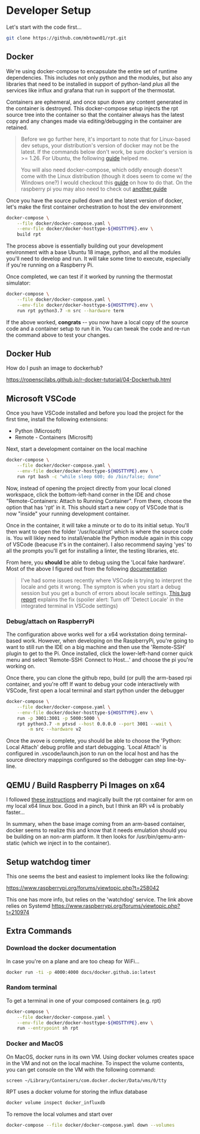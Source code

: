 # Developer Setup

Let's start with the code first...

```bash
git clone https://github.com/mbtown01/rpt.git
```

## Docker

We're using docker-compose to encapsulate the entire set of runtime
dependencies.  This includes not only python and the modules, but also any
libraries that need to be installed in support of python-land *plus* all
the services like influx and grafana that run in support of the thermostat.

Containers are ephemeral, and once spun down any content generated in the
container is destroyed.  This docker-compose setup injects the rpt source tree
into the container so that the container always has the latest copy and any
changes made via editing/debugging in the container are retained.

> Before we go further here, it's important to note that for Linux-based dev
setups, your distribution's version of docker may not be the latest.  If the
commands below don't work, be sure docker's version is >= 1.26.  For Ubuntu,
the following [guide](https://www.digitalocean.com/community/tutorials/how-to-install-and-use-docker-on-ubuntu-18-04) helped me.
>
>You will also need docker-compose, which oddly enough doesn't come with the
Linux distribution (though it does seem to come w/ the Windows one?)  I would
checkout this [guide](https://docs.docker.com/compose/install/) on how to do
that.  On the raspberry pi you may also need to check out [another guide](https://dev.to/rohansawant/installing-docker-and-docker-compose-on-the-raspberry-pi-in-5-simple-steps-3mgl)

Once you have the source pulled down and the latest version of docker, let's
make the first container orchestration to host the dev environment

```bash
docker-compose \
    --file docker/docker-compose.yaml \
    --env-file docker/docker-hosttype-${HOSTTYPE}.env \
    build rpt
```

The process above is essentially building out your development environment
with a base Ubuntu 18 image, python, and all the modules you'll need to
develop and run.  It will take some time to execute, especially if you're
running on a Raspberry Pi.

Once completed, we can test if it worked by running the thermostat simulator:

```bash
docker-compose \
    --file docker/docker-compose.yaml \
    --env-file docker/docker-hosttype-${HOSTTYPE}.env \
    run rpt python3.7 -m src --hardware term
```

If the above worked, **congrats** -- you now have a local copy of the source
code and a container setup to run it in.  You can tweak the code and re-run the
command above to test your changes.

## Docker Hub

How do I push an image to dockerhub?

https://ropenscilabs.github.io/r-docker-tutorial/04-Dockerhub.html

## Microsoft VSCode

Once you have VSCode installed and before you load the project for
the first time, install the following extensions:

* Python (Microsoft)
* Remote - Containers (Microsift)

Next, start a development container on the local machine

```bash
docker-compose \
    --file docker/docker-compose.yaml \
    --env-file docker/docker-hosttype-${HOSTTYPE}.env \
    run rpt bash -c "while sleep 600; do /bin/false; done"
```

Now, instead of opening the project directly from your local cloned workspace,
click the bottom-left-hand corner in the IDE and chose "Remote-Containers:
Attach to Running Container".  From there, choose the option that has 'rpt'
in it.  This should start a new copy of VSCode that is now "inside" your
running development container.  

Once in the container, it will take a minute or to do to its initial setup.
You'll then want to open the folder '/usr/local/rpt' which is where the source
code is.  You will likley need to install/enable the Python module again in
this copy of VSCode (beacuse it's in the container).  I also recommend saying
'yes' to all the prompts you'll get for installing a linter, the testing
libraries, etc.  

From here, you **should** be able to debug using the 'Local fake hardware'.
Most of the above I figured out from the following [documentation](
https://code.visualstudio.com/docs/remote/containers)

> I've had some issues recently where VSCode is trying to interpret the locale and gets it wrong.  The sympton is when you start a debug session but you get a bunch of errors about locale settings. [This bug report](https://github.com/microsoft/vscode-remote-release/issues/2169) explains the fix (spoiler alert: Turn off 'Detect Locale' in the integrated terminal in VSCode settings)

### Debug/attach on RaspberryPi

The configuration above works well for a x64 workstation doing terminal-based
work.  However, when developing on the RaspberryPi, you're going to want to
still run the IDE on a big machine and then use the 'Remote-SSH' plugin to 
get to the Pi.  Once installed, click the lower-left-hand corner quick menu
and select 'Remote-SSH: Connect to Host...' and choose the pi you're working
on.  

Once there, you can clone the github repo, build (or pull) the  arm-based
rpi container, and you're off!  If want to debug your code interactively with
VSCode, first open a local terminal and start python under the debugger

```bash
docker-compose \
    --file docker/docker-compose.yaml \
    --env-file docker/docker-hosttype-${HOSTTYPE}.env \
    run -p 3001:3001 -p 5000:5000 \
    rpt python3.7 -m ptvsd --host 0.0.0.0 --port 3001 --wait \
        -m src --hardware v2
```

Once the avove is complete, you should be able to choose the 
'Python: Local Attach' debug profile and start debugging.  'Local Attach' is
configured in .vscode/launch.json to run on the local host and has the source
directory mappings configured so the debugger can step line-by-line.  

## QEMU / Build Raspberry Pi Images on x64

I followed [these instructions](https://matchboxdorry.gitbooks.io/matchboxblog/content/blogs/build_and_run_arm_images.html) and magically built the rpt container for arm on my local x64 linux box.  Good in a pinch, but I think an RPi v4 is probably faster...

In summary, when the base image coming from an arm-based container, docker seems to realize this and know that it needs emulation should you be building on an non-arm platform.  It then looks for /usr/bin/qemu-arm-static (which we inject in to the container).

## Setup watchdog timer

This one seems the best and easiest to implement looks like the following:

https://www.raspberrypi.org/forums/viewtopic.php?t=258042

This one has more info, but relies on the 'watchdog' service.  The link above relies on Systemd
https://www.raspberrypi.org/forums/viewtopic.php?t=210974

## Extra Commands

### Download the docker documentation

In case you're on a plane and are too cheap for WiFi...

```bash
docker run -ti -p 4000:4000 docs/docker.github.io:latest
```

### Random terminal

To get a terminal in one of your composed containers (e.g. rpt)

```bash
docker-compose \
    --file docker/docker-compose.yaml \
    --env-file docker/docker-hosttype-${HOSTTYPE}.env \
    run --entrypoint sh rpt
```

### Docker and MacOS

On MacOS, docker runs in its own VM.  Using docker volumes creates space in
the VM and not on the local machine.  To inspect the volume contents, you
can get console on the VM with the following command:

```bash
screen ~/Library/Containers/com.docker.docker/Data/vms/0/tty
```

RPT uses a docker volume for storing the influx database

```bash
docker volume inspect docker_influxdb
```

To remove the local volumes and start over

```bash
docker-compose --file docker/docker-compose.yaml down --volumes
```
